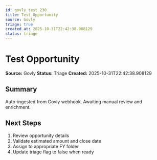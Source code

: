 ```yaml
---
id: govly_test_230
title: Test Opportunity
source: Govly
triage: true
created_at: 2025-10-31T22:42:38.908129
status: triage
---
```


# Test Opportunity

**Source:** Govly
**Status:** Triage
**Created:** 2025-10-31T22:42:38.908129

## Summary

Auto-ingested from Govly webhook. Awaiting manual review and enrichment.

## Next Steps

1. Review opportunity details
2. Validate estimated amount and close date
3. Assign to appropriate FY folder
4. Update triage flag to false when ready
